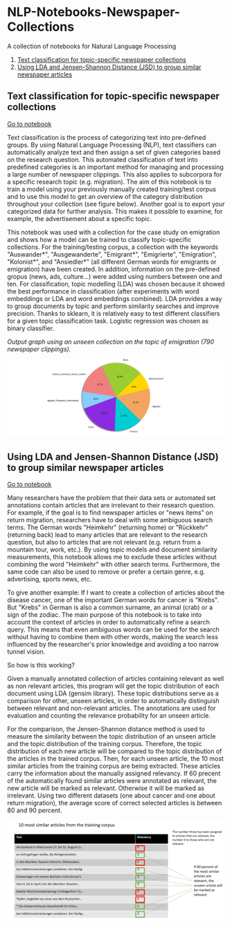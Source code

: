 # NLP-Notebooks-Newspaper-Collections
A collection of notebooks for Natural Language Processing

1. [Text classification for topic-specific newspaper collections](#Text-classification-for-topic-specific-newspaper-collections)
2. [Using LDA and Jensen-Shannon Distance (JSD) to group similar newspaper articles](#Using-LDA-and-Jensen-Shannon-Distance-(JSD)-to-group-similar-newspaper-articles)
   
## Text classification for topic-specific newspaper collections

<a href="https://github.com/NewsEye/NLP-Notebooks-Newspaper-Collections/blob/master/Text_classification_of_newspaper_clippings_notebook.ipynb" target="_blank">Go to notebook</a> 

Text classification is the process of categorizing text into pre-defined groups. By using Natural Language Processing (NLP), text classifiers can automatically analyze text and then assign a set of given categories based on the research question. This automated classification of text into predefined categories is an important method for managing and processing a large number of newspaper clippings. This also applies to subcorpora for a specific research topic (e.g. migration). The aim of this notebook is to train a model using your previously manually created training/test corpus and to use this model to get an overview of the category distribution throughout your collection (see figure below). Another goal is to export your categorized data for further analysis. This makes it possible to examine, for example, the advertisement about a specific topic.

This notebook was used with a collection for the case study on emigration and shows how a model can be trained to classify topic-specific collections. For the training/testing corpus, a collection with the keywords "Auswander*", "Ausgewanderte", "Emigrant*", "Emigrierte", "Emigration", "Kolonist*", and "Ansiedler*" (all different German words for emigrants or emigration) have been created. In addition, information on the pre-defined gropus (news, ads, culture...) were added using numbers between one and ten. 
For classification, topic modelling (LDA) was chosen because it showed the best performance in classification (after experiments with word embeddings or LDA and word embeddings combined). LDA provides a way to group documents by topic and perform similarity searches and improve precision. Thanks to sklearn, it is relatively easy to test different classifiers for a given topic classification task. Logistic regression was chosen as binary classifier. 

*Output graph using an unseen collection on the topic of emigration  (790 newspaper clippings).* 

![Collection on the topic of Emigration](images/categories.PNG)

## Using LDA and Jensen-Shannon Distance (JSD) to group similar newspaper articles
<a href="https://github.com/NewsEye/NLP-Notebooks-Newspaper-Collections/blob/master/news_article_similarity_notebook.ipynb" target="_blank">Go to notebook</a>

Many researchers have the problem that their data sets or automated set annotations contain articles that are irrelevant to their research question. For example, if the goal is to find newspaper articles or "news items" on return migration, researchers have to deal with some ambiguous search terms. The German words "Heimkehr" (returning home) or "Rückkehr" (returning back) lead to many articles that are relevant to the research question, but also to articles that are not relevant (e.g. return from a mountain tour, work, etc.). By using topic models and document similarity measurements, this notebook allows me to exclude these articles without combining the word "Heimkehr" with other search terms. Furthermore, the same code can also be used to remove or prefer a certain genre, e.g. advertising, sports news, etc.

To give another example: If I want to create a collection of articles about the disease cancer, one of the important German words for cancer is "Krebs". But "Krebs" in German is also a common surname, an animal (crab) or a sign of the zodiac.
The main purpose of this notebook is to take into account the context of articles in order to automatically refine a search query. This means that even ambiguous words can be used for the search without having to combine them with other words, making the search less influenced by the researcher's prior knowledge and avoiding a too narrow tunnel vision.

So how is this working?

Given a manually annotated collection of articles containing relevant as well as non relevant articles, this program will get the topic distribution of each document using LDA (gensim library). These topic distributions serve as a comparison for other, unseen articles, in order to automatically distinguish between relevant and non-relevant articles. The annotations are used for evaluation and counting the relevance probability for an unseen article.

For the comparison, the Jensen-Shannon distance method is used to measure the similarity between the topic distribution of an unseen article and the topic distribution of the training corpus. Therefore, the topic distribution of each new article will be compared to the topic distribution of the articles in the trained corpus. Then, for each unseen article, the 10 most similar articles from the training corpus are being extracted. These articles carry the information about the manually assigned relevancy. If 60 precent of the automatically found similar articles were annotated as relevant, the new article will be marked as relevant. Otherwise it will be marked as irrelevant. Using two different datasets (one about cancer and one about return migration), the average score of correct selected articles is between 80 and 90 percent.

![](images/nk.PNG)

